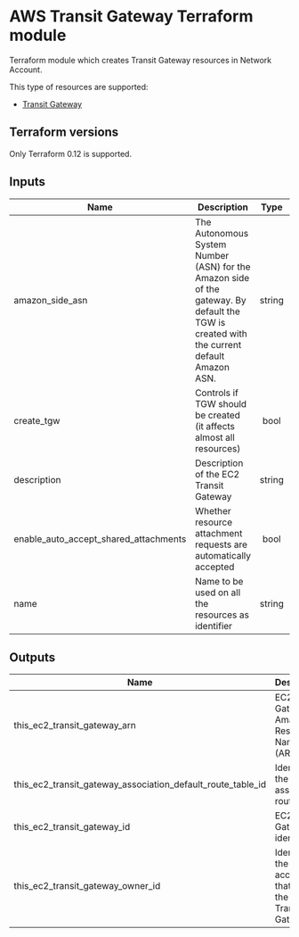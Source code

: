 # AWS Transit Gateway Terraform module

Terraform module which creates Transit Gateway resources in Network Account.

This type of resources are supported:

* [Transit Gateway](https://www.terraform.io/docs/providers/aws/r/ec2_transit_gateway.html)

## Terraform versions

Only Terraform 0.12 is supported.
## Inputs

| Name | Description | Type | Default | Required |
|------|-------------|:----:|:-----:|:-----:|
| amazon\_side\_asn | The Autonomous System Number \(ASN\) for the Amazon side of the gateway. By default the TGW is created with the current default Amazon ASN. | string | `"64512"` | no |
| create\_tgw | Controls if TGW should be created \(it affects almost all resources\) | bool | `"true"` | no |
| description | Description of the EC2 Transit Gateway | string | `"null"` | no |
| enable\_auto\_accept\_shared\_attachments | Whether resource attachment requests are automatically accepted | bool | `"false"` | no |
| name | Name to be used on all the resources as identifier | string | `""` | no |

## Outputs

| Name | Description |
|------|-------------|
| this\_ec2\_transit\_gateway\_arn | EC2 Transit Gateway Amazon Resource Name \(ARN\) |
| this\_ec2\_transit\_gateway\_association\_default\_route\_table\_id | Identifier of the default association route table |
| this\_ec2\_transit\_gateway\_id | EC2 Transit Gateway identifier |
| this\_ec2\_transit\_gateway\_owner\_id | Identifier of the AWS account that owns the EC2 Transit Gateway |

